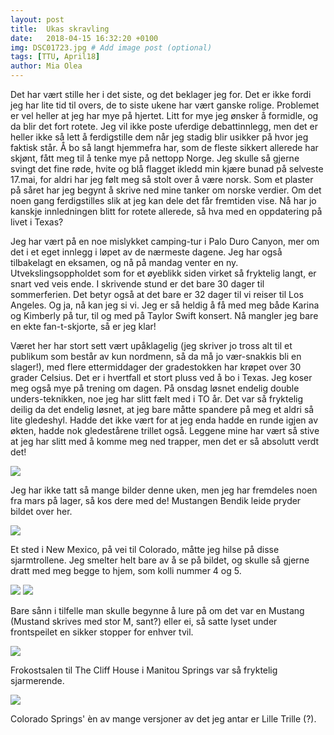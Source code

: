 ```yaml
---
layout: post
title:  Ukas skravling
date:   2018-04-15 16:32:20 +0100
img: DSC01723.jpg # Add image post (optional)
tags: [TTU, April18]
author: Mia Olea 
---
```

Det har vært stille her i det siste, og det beklager jeg for. Det er ikke fordi jeg har lite tid til overs, de to siste ukene har vært ganske rolige. Problemet er vel heller at jeg har mye på hjertet. Litt for mye jeg ønsker å formidle, og da blir det fort rotete. Jeg vil ikke poste uferdige debattinnlegg, men det er heller ikke så lett å ferdigstille dem når jeg stadig blir usikker på hvor jeg faktisk står. Å bo så langt hjemmefra har, som de fleste sikkert allerede har skjønt, fått meg til å tenke mye på nettopp Norge. Jeg skulle så gjerne svingt det fine røde, hvite og blå flagget ikledd min kjære bunad på selveste 17.mai, for aldri har jeg følt meg så stolt over å være norsk. Som et plaster på såret har jeg begynt å skrive ned mine tanker om norske verdier. Om det noen gang ferdigstilles slik at jeg kan dele det får fremtiden vise. Nå har jo kanskje innledningen blitt for rotete allerede, så hva med en oppdatering på livet i Texas?

Jeg har vært på en noe mislykket camping-tur i Palo Duro Canyon, mer om det i et eget innlegg i løpet av de nærmeste dagene. Jeg har også tilbakelagt en eksamen, og nå på mandag venter en ny. Utvekslingsoppholdet som for et øyeblikk siden virket så fryktelig langt, er snart ved veis ende. I skrivende stund er det bare 30 dager til sommerferien. Det betyr også at det bare er 32 dager til vi reiser til Los Angeles. Og ja, nå kan jeg si vi. Jeg er så heldig å få med meg både Karina og Kimberly på tur, til og med på Taylor Swift konsert. Nå mangler jeg bare en ekte fan-t-skjorte, så er jeg klar! 

Været her har stort sett vært upåklagelig (jeg skriver jo tross alt til et publikum som består av kun nordmenn, så da må jo vær-snakkis bli en slager!), med flere ettermiddager der gradestokken har krøpet over 30 grader Celsius. Det er i hvertfall et stort pluss ved å bo i Texas. Jeg koser meg også mye på trening om dagen. På onsdag løsnet endelig double unders-teknikken, noe jeg har slitt fælt med i TO år. Det var så fryktelig deilig da det endelig løsnet, at jeg bare måtte spandere på meg et aldri så lite gledeshyl. Hadde det ikke vært for at jeg enda hadde en runde igjen av økten, hadde nok gledestårene trillet også. Leggene mine har vært så stive at jeg har slitt med å komme meg ned trapper, men det er så absolutt verdt det!

![]({{site.baseurl}}/assets/img/cs3.jpg)

Jeg har ikke tatt så mange bilder denne uken, men jeg har fremdeles noen fra mars på lager, så kos dere med de! Mustangen Bendik leide pryder bildet over her.

![]({{site.baseurl}}/assets/img/cs1.jpg)

Et sted i New Mexico, på vei til Colorado, måtte jeg hilse på disse sjarmtrollene. Jeg smelter helt bare av å se på bildet, og skulle så gjerne dratt med meg begge to hjem, som kolli nummer 4 og 5. 

![]({{site.baseurl}}/assets/img/cs2.jpg)
![]({{site.baseurl}}/assets/img/cs4.jpg)

Bare sånn i tilfelle man skulle begynne å lure på om det var en Mustang (Mustand skrives med stor M, sant?) eller ei, så satte lyset under frontspeilet en sikker stopper for enhver tvil. 

![]({{site.baseurl}}/assets/img/cs6.jpg)

Frokostsalen til The Cliff House i Manitou Springs var så fryktelig sjarmerende. 

![]({{site.baseurl}}/assets/img/cs5.jpg)

Colorado Springs' èn av mange versjoner av det jeg antar er Lille Trille (?). 


